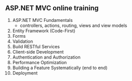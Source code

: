 ## ASP.NET MVC online training

1. ASP.NET MVC Fundamentals
	- controllers, actions, routing, views and view models
2. Entity Framework (Code-First)
3. Forms
4. Validation
5. Build RESTful Services
6. Client-side Development
7. Authentication and Authorization
8. Performance Optimization
9. Building a Feature Systematically (end to end)
10. Deployment




